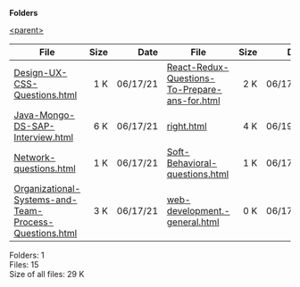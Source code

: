 **Folders**

[&lt;parent&gt;](../right.html)

  

<table><thead><tr class="header"><th><strong>File</strong></th><th style="text-align: right;"><strong>Size</strong></th><th style="text-align: right;"><strong>Date</strong></th><th><strong>File</strong></th><th style="text-align: right;"><strong>Size</strong></th><th style="text-align: right;"><strong>Date</strong></th><th><strong>File</strong></th><th style="text-align: right;"><strong>Size</strong></th><th style="text-align: right;"><strong>Date</strong></th><th><strong>File</strong></th><th style="text-align: right;"><strong>Size</strong></th><th style="text-align: right;"><strong>Date</strong></th></tr></thead><tbody><tr class="odd"><td><a href="Design-UX-CSS-Questions.html">Design-UX-CSS-Questions.html</a></td><td style="text-align: right;">1 K</td><td style="text-align: right;">06/17/21</td><td><a href="React-Redux-Questions-To-Prepare-ans-for.html">React-Redux-Questions-To-Prepare-ans-for.html</a></td><td style="text-align: right;">2 K</td><td style="text-align: right;">06/17/21</td><td><a href="Design-UX-CSS-Questions.md">Design-UX-CSS-Questions.md</a></td><td style="text-align: right;">1 K</td><td style="text-align: right;">06/17/21</td><td><a href="React-Redux-Questions-To-Prepare-ans-for.md">React-Redux-Questions-To-Prepare-ans-for.md</a></td><td style="text-align: right;">1 K</td><td style="text-align: right;">06/17/21</td></tr><tr class="even"><td><a href="Java-Mongo-DS-SAP-Interview.html">Java-Mongo-DS-SAP-Interview.html</a></td><td style="text-align: right;">6 K</td><td style="text-align: right;">06/17/21</td><td><a href="right.html">right.html</a></td><td style="text-align: right;">4 K</td><td style="text-align: right;">06/19/21</td><td><a href="Java-Mongo-DS-SAP-Interview.md">Java-Mongo-DS-SAP-Interview.md</a></td><td style="text-align: right;">5 K</td><td style="text-align: right;">06/17/21</td><td><a href="Soft-Behavioral-questions.md">Soft-Behavioral-questions.md</a></td><td style="text-align: right;">0 K</td><td style="text-align: right;">06/17/21</td></tr><tr class="odd"><td><a href="Network-questions.html">Network-questions.html</a></td><td style="text-align: right;">1 K</td><td style="text-align: right;">06/17/21</td><td><a href="Soft-Behavioral-questions.html">Soft-Behavioral-questions.html</a></td><td style="text-align: right;">1 K</td><td style="text-align: right;">06/17/21</td><td><a href="Network-questions.md">Network-questions.md</a></td><td style="text-align: right;">1 K</td><td style="text-align: right;">06/17/21</td><td><a href="web-development.-general.md">web-development.-general.md</a></td><td style="text-align: right;">0 K</td><td style="text-align: right;">06/17/21</td></tr><tr class="even"><td><a href="Organizational-Systems-and-Team-Process-Questions.html">Organizational-Systems-and-Team-Process-Questions.html</a></td><td style="text-align: right;">3 K</td><td style="text-align: right;">06/17/21</td><td><a href="web-development.-general.html">web-development.-general.html</a></td><td style="text-align: right;">0 K</td><td style="text-align: right;">06/17/21</td><td><a href="Organizational-Systems-and-Team-Process-Questions.md">Organizational-Systems-and-Team-Process-Questions.md</a></td><td style="text-align: right;">3 K</td><td style="text-align: right;">06/17/21</td><td></td><td style="text-align: right;"></td><td style="text-align: right;"></td></tr></tbody></table>

Folders: 1  
Files: 15  
Size of all files: 29 K

